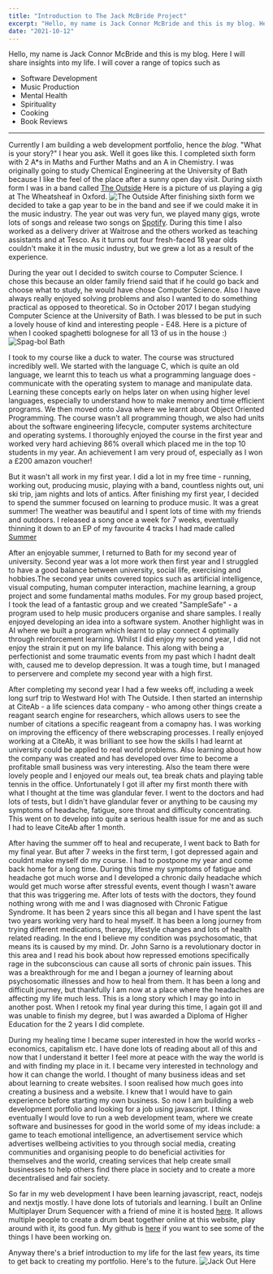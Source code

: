 ```yaml
---
title: "Introduction to The Jack McBride Project"
excerpt: "Hello, my name is Jack Connor McBride and this is my blog. Here I will share insights into my life."
date: "2021-10-12"
---
```


Hello, my name is Jack Connor McBride and this is my blog. Here I will share insights into my life. I will cover 
a range of topics such as
- Software Development
- Music Production
- Mental Health
- Spirituality
- Cooking
- Book Reviews
---
Currently I am building a web development portfolio, hence the *blog*. "What is your story?" I hear you ask. Well
it goes like this. I completed sixth form with 2 A*s in Maths and Further Maths and an A in Chemistry. I was originally
going to study Chemical Engineering at the University of Bath because I like the feel of the place after a sunny open day
visit. During sixth form I was in a band called [The Outside](https://www.facebook.com/theoutside4) Here is a picture of us playing a gig at The Wheatsheaf in Oxford.
![The Outside](/images/TheOutside.jpg)
After finishing sixth form we decided to take a gap year to be in the band and see if we could make it in the music industry.
The year out was very fun, we played many gigs, wrote lots of songs and release two songs on [Spotify](https://open.spotify.com/artist/45uDQB0t6fSdAKcS4NN0TQ?si=XvrcoyY8RA-Jn05XAib__g&dl_branch=1). During this time I also worked as a delivery driver at Waitrose and the others worked as teaching assistants
and at Tesco. As it turns out four fresh-faced 18 year olds couldn't make it in the music industry, but we grew a lot as a result of the experience.

During the year out I decided to switch course to Computer Science. I chose this because an older family friend said that if he could 
go back and choose what to study, he would have chose Computer Science. Also I have always really enjoyed solving problems and also I 
wanted to do something practical as opposed to theoretical. So in October 2017 I began studying Computer Science at the University of
Bath. I was blessed to be put in such a lovely house of kind and interesting people - E48. Here is a picture of when I cooked spaghetti 
bolognese for all 13 of us in the house :) ![Spag-bol Bath](/images/spagbolBath.jpg)

I took to my course like a duck to water. The course was structured incredibly well. We started with the language C, which is quite an
old language, we learnt this to teach us what a programming language does - communicate with the operating system to manage and manipulate data.
Learning these concepts early on helps later on when using higher level languages, especially to understand how to make memory and time efficient programs.
We then moved onto Java where we learnt about Object Oriented Programming. The course wasn't all programming though, we also had units about the software 
engineering lifecycle, computer systems architecture and operating systems. I thoroughly enjoyed the course in the first year and worked very hard achieving 86%
overall which placed me in the top 10 students in my year. An achievement I am very proud of, especially as I won a £200 amazon voucher!

But it wasn't all work in my first year. I did a lot in my free time - running, working out, producing music, playing with a band, countless nights out, uni ski trip, jam nights and lots of antics. After finishing my first year, I decided to spend the summer focused on learning to produce music. It was a great summer! The weather was beautiful and I spent lots of time with my friends and outdoors. I released a song once a week for 7 weeks, eventually thinning it down to an EP of my favourite 4 tracks I had made called [Summer](https://soundcloud.com/muccy/sets/summer?si=9085c64f2fac42a48946ae1da7c8ec8a)

After an enjoyable summer, I returned to Bath for my second year of university. Second year was a lot more work then first year and I struggled to have a 
good balance between university, social life, exercising and hobbies.The second year units covered topics such as artificial intelligence, visual computing, human computer interaction, machine
learning, a group project and some fundamental maths modules. For my group based project, I took the lead of a fantastic group and we created "SampleSafe" - a program used to help
music producers organise and share samples. I really enjoyed developing an idea into a software system. Another highlight was in AI where we built a program which learnt to play
connect 4 optimally through reinforcement learning. Whilst I did enjoy my second year, I did not enjoy the strain it put on my life balance. This along with being a perfectionist and some traumatic events from my past which I hadnt dealt with, caused me to develop depression. It was a tough time, but I managed to perservere and complete my second year with a high first. 

After completing my second year I had a few weeks off, including a week long surf trip to Westward Ho! with The Outside. I then started an internship at CiteAb - a life sciences data company - who among other things create a reagant search engine for researchers, which allows users to see the number of citations a specific reageant from a comapny has. I was working on improving the efficency of there webscraping processes. I really enjoyed working at a CiteAb, it was brilliant to see how the skills I had learnt at university could be applied to real world problems. Also learning about how the company was created and has developed over time to become a profitable small business was very interesting. Also the team there were lovely people and I enjoyed our meals out, tea break chats and playing table tennis in the office. Unfortunately I got ill after my first month there with what I thought at the time was glandular fever. I went to the doctors and had lots of tests, but I didn't have glandular fever or anything to be causing my symptoms of headache, fatigue, sore throat and difficulty concentrating. This went on to develop into quite a serious health issue for me and as such I had to leave CiteAb after 1 month.

After having the summer off to heal and recuperate, I went back to Bath for my final year. But after 7 weeks in the first term, I got depressed again and couldnt make myself do my course. I had to postpone my year and come back home for a long time. During this time my symptoms of fatigue and headache got much worse and I developed a chronic daily headache which would get much worse after stressful events, event though I wasn't aware that this was triggering me. After lots of tests with the doctors, they found nothing wrong with me and I was diagnosed with Chronic Fatigue Syndrome. It has been 2 years since this all began and I have spent the last two years working very hard to heal myself. It has been a long journey from trying different medications, therapy, lifestyle changes and lots of health related reading. In the end I believe my condition was psychosomatic, that means its is caused by my mind. Dr. John Sarno is a revolutionary doctor in this area and I read his book about how repressed emotions specifically rage in the subconscious can cause all sorts of chronic pain issues. This was a breakthrough for me and I began a journey of learning about psychosomatic illnesses and how to heal from them. It has been a long and difficult journey, but thankfully I am now at a place where the headaches are affecting my life much less. This is a long story which I may go into in another post. When I retook my final year during this time, I again got ill and was unable to finish my degree, but I was awarded a Diploma of Higher Education for the 2 years I did complete.

During my healing time I became super interested in how the world works - economics, capitalism etc. I have done lots of reading about all of this and now that I understand it better I feel more at peace with the way the world is and with finding my place in it. I became very interested in technology and how it can change the world. I thought of many business ideas and set about learning to create websites. I soon realised how much goes into creating a business and a website. I knew that I would have to gain experience before starting my own business. So now I am building a web development portfolio and looking for a job using javascript. I think eventually I would love to run a web development team, where we create software and businesses for good in the world some of my ideas include: a game to teach emotional intelligence, an advertisement service which advertises wellbeing activities to you through social media, creating communities and organising people to do beneficial activities for themselves and the world, creating services that help create small businesses to help others find there place in society and to create a more decentralised and fair society. 

So far in my web development I have been learning javascript, react, nodejs and nextjs mostly. I have done lots of tutorials and learning. I built an Online Multiplayer Drum Sequencer with a friend of mine it is hosted [here](http://online-drum-sequencer.herokuapp.com/). It allows multiple people to create a drum beat together online at this website, play around with it, its good fun. My github is [here](https://github.com/JackMcBride98) if you want to see some of the things I have been working on. 

Anyway there's a brief introduction to my life for the last few years, its time to get back to creating my portfolio. Here's to the future.
![Jack Out Here](/images/JackOutHere.jpg)








